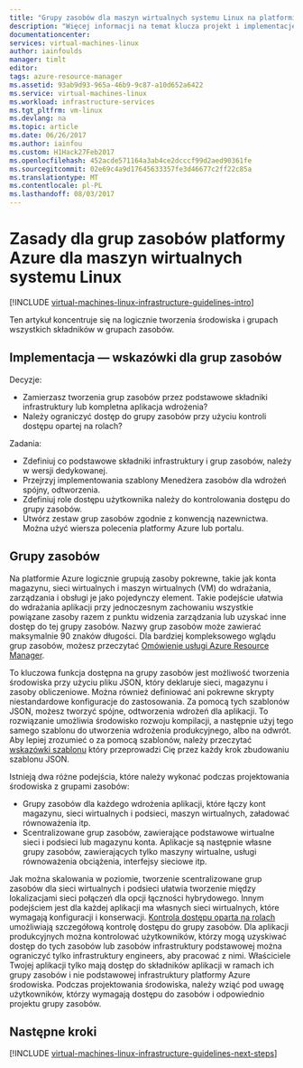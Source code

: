 ```yaml
---
title: "Grupy zasobów dla maszyn wirtualnych systemu Linux na platformie Azure | Dokumentacja firmy Microsoft"
description: "Więcej informacji na temat klucza projekt i implementację wskazówki dotyczące wdrażania grup zasobów w usługach infrastruktury platformy Azure."
documentationcenter: 
services: virtual-machines-linux
author: iainfoulds
manager: timlt
editor: 
tags: azure-resource-manager
ms.assetid: 93ab9d93-965a-46b9-9c87-a10d652a6422
ms.service: virtual-machines-linux
ms.workload: infrastructure-services
ms.tgt_pltfrm: vm-linux
ms.devlang: na
ms.topic: article
ms.date: 06/26/2017
ms.author: iainfou
ms.custom: H1Hack27Feb2017
ms.openlocfilehash: 452acde571164a3ab4ce2dcccf99d2aed90361fe
ms.sourcegitcommit: 02e69c4a9d17645633357fe3d46677c2ff22c85a
ms.translationtype: MT
ms.contentlocale: pl-PL
ms.lasthandoff: 08/03/2017
---
```

# <a name="azure-resource-group-guidelines-for-linux-vms"></a>Zasady dla grup zasobów platformy Azure dla maszyn wirtualnych systemu Linux 

[!INCLUDE [virtual-machines-linux-infrastructure-guidelines-intro](../../../includes/virtual-machines-linux-infrastructure-guidelines-intro.md)]

Ten artykuł koncentruje się na logicznie tworzenia środowiska i grupach wszystkich składników w grupach zasobów.

## <a name="implementation-guidelines-for-resource-groups"></a>Implementacja — wskazówki dla grup zasobów
Decyzje:

* Zamierzasz tworzenia grup zasobów przez podstawowe składniki infrastruktury lub kompletna aplikacja wdrożenia?
* Należy ograniczyć dostęp do grupy zasobów przy użyciu kontroli dostępu opartej na rolach?

Zadania:

* Zdefiniuj co podstawowe składniki infrastruktury i grup zasobów, należy w wersji dedykowanej.
* Przejrzyj implementowania szablony Menedżera zasobów dla wdrożeń spójny, odtworzenia.
* Zdefiniuj role dostępu użytkownika należy do kontrolowania dostępu do grupy zasobów.
* Utwórz zestaw grup zasobów zgodnie z konwencją nazewnictwa. Można użyć wiersza polecenia platformy Azure lub portalu.

## <a name="resource-groups"></a>Grupy zasobów
Na platformie Azure logicznie grupują zasoby pokrewne, takie jak konta magazynu, sieci wirtualnych i maszyn wirtualnych (VM) do wdrażania, zarządzania i obsługi je jako pojedynczy element. Takie podejście ułatwia do wdrażania aplikacji przy jednoczesnym zachowaniu wszystkie powiązane zasoby razem z punktu widzenia zarządzania lub uzyskać inne dostęp do tej grupy zasobów. Nazwy grup zasobów może zawierać maksymalnie 90 znaków długości. Dla bardziej kompleksowego wglądu grup zasobów, możesz przeczytać [Omówienie usługi Azure Resource Manager](../../azure-resource-manager/resource-group-overview.md).

To kluczowa funkcja dostępna na grupy zasobów jest możliwość tworzenia środowiska przy użyciu pliku JSON, który deklaruje sieci, magazynu i zasoby obliczeniowe. Można również definiować ani pokrewne skrypty niestandardowe konfiguracje do zastosowania. Za pomocą tych szablonów JSON, możesz tworzyć spójne, odtworzenia wdrożeń dla aplikacji. To rozwiązanie umożliwia środowisko rozwoju kompilacji, a następnie użyj tego samego szablonu do utworzenia wdrożenia produkcyjnego, albo na odwrót. Aby lepiej zrozumieć o za pomocą szablonów, należy przeczytać [wskazówki szablonu](../../azure-resource-manager/resource-manager-template-walkthrough.md) który przeprowadzi Cię przez każdy krok zbudowaniu szablonu JSON.

Istnieją dwa różne podejścia, które należy wykonać podczas projektowania środowiska z grupami zasobów:

* Grupy zasobów dla każdego wdrożenia aplikacji, które łączy kont magazynu, sieci wirtualnych i podsieci, maszyn wirtualnych, załadować równoważenia itp.
* Scentralizowane grup zasobów, zawierające podstawowe wirtualne sieci i podsieci lub magazynu konta. Aplikacje są następnie własne grupy zasobów, zawierających tylko maszyny wirtualne, usługi równoważenia obciążenia, interfejsy sieciowe itp.

Jak można skalowania w poziomie, tworzenie scentralizowane grup zasobów dla sieci wirtualnych i podsieci ułatwia tworzenie między lokalizacjami sieci połączeń dla opcji łączności hybrydowego. Innym podejściem jest dla każdej aplikacji ma własnych sieci wirtualnych, które wymagają konfiguracji i konserwacji. [Kontrola dostępu oparta na rolach](../../active-directory/role-based-access-control-what-is.md) umożliwiają szczegółową kontrolę dostępu do grupy zasobów. Dla aplikacji produkcyjnych można kontrolować użytkowników, którzy mogą uzyskiwać dostęp do tych zasobów lub zasobów infrastruktury podstawowej można ograniczyć tylko infrastruktury engineers, aby pracować z nimi. Właściciele Twojej aplikacji tylko mają dostęp do składników aplikacji w ramach ich grupy zasobów i nie podstawowej infrastruktury platformy Azure środowiska. Podczas projektowania środowiska, należy wziąć pod uwagę użytkowników, którzy wymagają dostępu do zasobów i odpowiednio projektu grupy zasobów. 

## <a name="next-steps"></a>Następne kroki
[!INCLUDE [virtual-machines-linux-infrastructure-guidelines-next-steps](../../../includes/virtual-machines-linux-infrastructure-guidelines-next-steps.md)]

